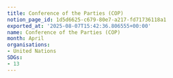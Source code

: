 ```yaml
---
title: Conference of the Parties (COP)
notion_page_id: 1d5d6625-c679-80e7-a217-fd71736118a1
exported_at: '2025-08-07T15:42:36.806555+00:00'
name: Conference of the Parties (COP)
month: April
organisations:
- United Nations
SDGs:
- 13
---
```


